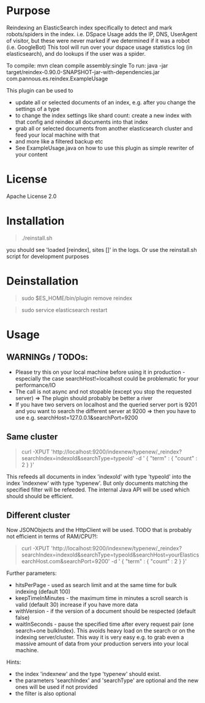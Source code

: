 # Purpose

Reindexing an ElasticSearch index specifically to detect and mark robots/spiders in the index.
 i.e. DSpace Usage adds the IP, DNS, UserAgent of visitor, but these were never marked if we determined if it was a robot (i.e. GoogleBot)
 This tool will run over your dspace usage statistics log (in elasticsearch), and do lookups if the user was a spider.

 To compile: mvn clean compile assembly:single
 To run: java -jar target/reindex-0.90.0-SNAPSHOT-jar-with-dependencies.jar com.pannous.es.reindex.ExampleUsage


This plugin can be used to

 * update all or selected documents of an index, e.g. after you change the settings of a type 
 * to change the index settings like shard count: create a new index with that config and reindex all documents into that index
 * grab all or selected documents from another elasticsearch cluster and feed your local machine with that
 * and more like a filtered backup etc
 * See ExampleUsage.java on how to use this plugin as simple rewriter of your content

# License

Apache License 2.0


# Installation

> ./reinstall.sh

you should see 'loaded [reindex], sites []' in the logs. Or use the reinstall.sh script for development purposes


# Deinstallation

> sudo $ES_HOME/bin/plugin remove reindex

> sudo service elasticsearch restart


# Usage

## WARNINGs / TODOs:

 * Please try this on your local machine before using it in production - especially the case searchHost!=localhost could be problematic for your performance/IO
 * The call is not async and not stopable (except you stop the requested server) => The plugin should probably be better a river
 * If you have two servers on localhost and the queried server port is 9201 and you want to search
   the different server at 9200 => then you have to use e.g. searchHost=127.0.0.1&searchPort=9200

## Same cluster 

> curl -XPUT 'http://localhost:9200/indexnew/typenew/_reindex?searchIndex=indexold&searchType=typeold' -d '
>  { "term" : { "count" : 2 } }'

This refeeds all documents in index 'indexold' with type 'typeold' into the index 'indexnew' with type 'typenew'.
But only documents matching the specified filter will be refeeded. The internal Java API will be used which should
should be efficient.

## Different cluster 

Now JSONObjects and the HttpClient will be used. TODO that is probably not efficient in terms of RAM/CPU?!:

> curl -XPUT 'http://localhost:9200/indexnew/typenew/_reindex?searchIndex=indexold&searchType=typeold&searchHost=yourElasticsearchHost.com&searchPort=9200' -d '
>  { "term" : { "count" : 2 } }'

Further parameters:
 * hitsPerPage - used as search limit and at the same time for bulk indexing (default 100)
 * keepTimeInMinutes - the maximum time in minutes a scroll search is valid (default 30) increase if you have more data
 * withVersion - if the version of a document should be respected (default false)
 * waitInSeconds - pause the specified time after every request pair (one search+one bulkIndex). 
   This avoids heavy load on the search or on the indexing server/cluster. This way it is very easy
   e.g. to grab even a massive amount of data from your production servers into your local machine.

Hints:
 * the index 'indexnew' and the type 'typenew' should exist.
 * the parameters 'searchIndex' and 'searchType' are optional and the new ones will be used if not provided
 * the filter is also optional
